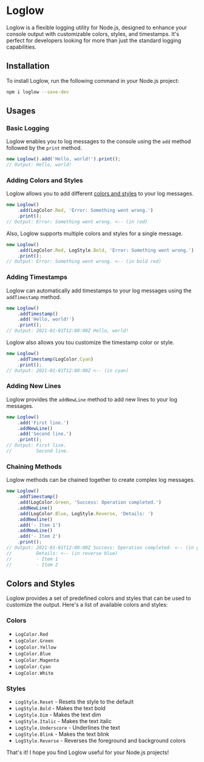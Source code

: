 # Loglow

Loglow is a flexible logging utility for Node.js, designed to enhance your console output with customizable colors, styles, and timestamps. It's perfect for developers looking for more than just the standard logging capabilities.

## Installation

To install Loglow, run the following command in your Node.js project:

```bash
npm i loglow --save-dev
```

## Usages
### Basic Logging
Loglow enables you to log messages to the console using the `add` method followed by the `print` method.
```javascript
new Loglow().add('Hello, world!').print();
// Output: Hello, world!
```

### Adding Colors and Styles
Loglow allows you to add different [colors and styles](#colors-and-styles) to your log messages. 
```javascript
new Loglow()
    .add(LogColor.Red, 'Error: Something went wrong.')
    .print();
// Output: Error: Something went wrong. <-- (in red)
```
Also, Loglow supports multiple colors and styles for a single message.
```javascript
new Loglow()
    .add(LogColor.Red, LogStyle.Bold, 'Error: Something went wrong.')
    .print();
// Output: Error: Something went wrong. <-- (in bold red)
```

### Adding Timestamps
Loglow can automatically add timestamps to your log messages using the `addTimestamp` method.
```javascript
new Loglow()
    .addTimestamp()
    .add('Hello, world!')
    .print();
// Output: 2021-01-01T12:00:00Z Hello, world!
```
Loglow also allows you tou customize the timestamp color or style.
```javascript
new Loglow()
    .addTimestamp(LogColor.Cyan)
    .print();
// Output: 2021-01-01T12:00:00Z <-- (in cyan)
```

### Adding New Lines
Loglow provides the `addNewLine` method to add new lines to your log messages.
```javascript
new Loglow()
    .add('First line.')
    .addNewLine()
    .add('Second line.')
    .print();
// Output: First line.
//         Second line.
```

### Chaining Methods
Loglow methods can be chained together to create complex log messages.
```javascript
new Loglow()
    .addTimestamp()
    .add(LogColor.Green, 'Success: Operation completed.')
    .addNewLine()
    .add(LogColor.Blue, LogStyle.Reverse, 'Details: ')
    .addNewline()
    .add('- Item 1')
    .addNewLine()
    .add('- Item 2')
    .print();
// Output: 2021-01-01T12:00:00Z Success: Operation completed. <-- (in green)
//         Details: <-- (in reverse blue)
//         - Item 1
//         - Item 2
```

## Colors and Styles
Loglow provides a set of predefined colors and styles that can be used to customize the output. Here's a list of available colors and styles:

### Colors
- `LogColor.Red`
- `LogColor.Green`
- `LogColor.Yellow`
- `LogColor.Blue`
- `LogColor.Magenta`
- `LogColor.Cyan`
- `LogColor.White`

### Styles
- `LogStyle.Reset` - Resets the style to the default
- `LogStyle.Bold` - Makes the text bold
- `LogStyle.Dim` - Makes the text dim
- `LogStyle.Italic` - Makes the text italic
- `LogStyle.Underscore` - Underlines the text
- `LogStyle.Blink` - Makes the text blink
- `LogStyle.Reverse` - Reverses the foreground and background colors

That's it! I hope you find Loglow useful for your Node.js projects!